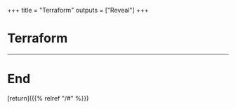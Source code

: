 
+++
title = "Terraform"
outputs = ["Reveal"]
+++

# Terraform

---

# End

[return]({{% relref "/#" %}})


